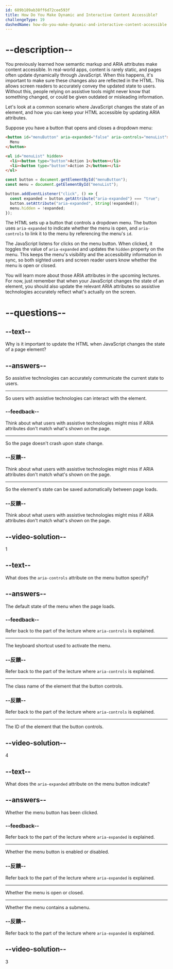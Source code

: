 ```yaml
---
id: 689b189ab38ff6d72cee593f
title: How Do You Make Dynamic and Interactive Content Accessible?
challengeType: 19
dashedName: how-do-you-make-dynamic-and-interactive-content-accessible
---
```


# --description--

You previously learned how semantic markup and ARIA attributes make content accessible. In real-world apps, content is rarely static, and pages often update dynamically through JavaScript. When this happens, it's important to make sure these changes also are reflected in the HTML. This allows screen readers to accurately convey the updated state to users. Without this, people relying on assistive tools might never know that something changed, or could be given outdated or misleading information.

Let's look at a common scenario where JavaScript changes the state of an element, and how you can keep your HTML accessible by updating ARIA attributes.

Suppose you have a button that opens and closes a dropdown menu:

```html
<button id="menuButton" aria-expanded="false" aria-controls="menuList">
  Menu
</button>

<ul id="menuList" hidden>
  <li><button type="button">Action 1</button></li>
  <li><button type="button">Action 2</button></li>
</ul>
```

```js
const button = document.getElementById("menuButton");
const menu = document.getElementById("menuList");

button.addEventListener("click", () => {
  const expanded = button.getAttribute("aria-expanded") === "true";
  button.setAttribute("aria-expanded", String(!expanded));
  menu.hidden = !expanded;
});
```

The HTML sets up a button that controls a dropdown menu. The button uses `aria-expanded` to indicate whether the menu is open, and `aria-controls` to link it to the menu by referencing the menu's `id`.

The JavaScript listens for clicks on the menu button. When clicked, it toggles the value of `aria-expanded` and updates the `hidden` property on the menu. This keeps the menu's visibility and the accessibility information in sync, so both sighted users and screen reader users know whether the menu is open or closed.

You will learn more about those ARIA attributes in the upcoming lectures. For now, just remember that when your JavaScript changes the state of an element, you should also update the relevant ARIA attributes so assistive technologies accurately reflect what's actually on the screen.

# --questions--

## --text--

Why is it important to update the HTML when JavaScript changes the state of a page element?

## --answers--

So assistive technologies can accurately communicate the current state to users.

---

So users with assistive technologies can interact with the element.

### --feedback--

Think about what users with assistive technologies might miss if ARIA attributes don't match what's shown on the page.

---

So the page doesn't crash upon state change.

### --反饋--

Think about what users with assistive technologies might miss if ARIA attributes don't match what's shown on the page.

---

So the element's state can be saved automatically between page loads.

### --反饋--

Think about what users with assistive technologies might miss if ARIA attributes don't match what's shown on the page.

## --video-solution--

1

## --text--

What does the `aria-controls` attribute on the menu button specify?

## --answers--

The default state of the menu when the page loads.

### --feedback--

Refer back to the part of the lecture where `aria-controls` is explained.

---

The keyboard shortcut used to activate the menu.

### --反饋--

Refer back to the part of the lecture where `aria-controls` is explained.

---

The class name of the element that the button controls.

### --反饋--

Refer back to the part of the lecture where `aria-controls` is explained.

---

The ID of the element that the button controls.

## --video-solution--

4

## --text--

What does the `aria-expanded` attribute on the menu button indicate?

## --answers--

Whether the menu button has been clicked.

### --feedback--

Refer back to the part of the lecture where `aria-expanded` is explained.

---

Whether the menu button is enabled or disabled.

### --反饋--

Refer back to the part of the lecture where `aria-expanded` is explained.

---

Whether the menu is open or closed.

---

Whether the menu contains a submenu.

### --反饋--

Refer back to the part of the lecture where `aria-expanded` is explained.

## --video-solution--

3
